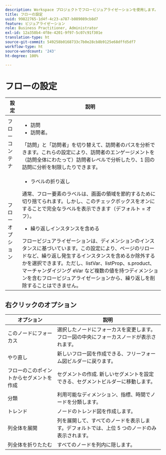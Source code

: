 ```yaml
---
description: Workspace プロジェクトでフロービジュアライゼーションを使用します。
title: フローの設定
uuid: 99822765-1d4f-4c23-a787-b089089cb8d7
feature: ビジュアライゼーション
role: Business Practitioner, Administrator
exl-id: 12a358b4-4f8e-4201-9f97-5c07c91f301e
translation-type: ht
source-git-commit: 549258b0168733c7b0e28cb8b9125e68dffd5df7
workflow-type: ht
source-wordcount: '243'
ht-degree: 100%

---
```


# フローの設定

| 設定 | 説明 |
|--- |--- |
| フローコンテナ | <ul><li>訪問</li><li>訪問者。</li></ul> 「訪問」と「訪問者」を切り替えて、訪問者のパスを分析できます。これらの設定により、訪問者のエンゲージメントを（訪問全体にわたって）訪問者レベルで分析したり、1 回の訪問に分析を制限したりできます。 |
| フローオプション | <ul><li>ラベルの折り返し</li></ul> 通常、フロー要素のラベルは、画面の領域を節約するために切り捨てられます。しかし、このチェックボックスをオンにすることで完全なラベルを表示できます（デフォルト = オフ）。<ul><li>繰り返しインスタンスを含める</li></ul> フロービジュアライゼーションは、ディメンションのインスタンスに基づいています。この設定により、ページのリロードなど、繰り返し発生するインスタンスを含めるか除外するかを選択できます。ただし、listVar、listProp、s.product、マーチャンダイジング eVar など複数の値を持つディメンションを含むフロービジュアライゼーションから、繰り返しを削除することはできません。 |

## 右クリックのオプション

| オプション | 説明 |
|--- |--- |
| このノードにフォーカス | 選択したノードにフォーカスを変更します。フロー図の中央にフォーカスノードが表示されます。 |
| やり直し | 新しいフロー図を作成できる、フリーフォーム図ビルダーに戻ります。 |
| フローのこのポイントからセグメントを作成 | セグメントの作成. 新しいセグメントを設定できる、セグメントビルダーに移動します。 |
| 分類 | 利用可能なディメンション、指標、時間でノードを分類します。 |
| トレンド | ノードのトレンド図を作成します。 |
| 列全体を展開 | 列を展開して、すべてのノードを表示します。デフォルトでは、上位 5 つのノードのみ表示されます。 |
| 列全体を折りたたむ | すべてのノードを列内に隠します。 |
